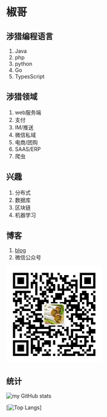 # 椒哥

## 涉猎编程语言
1. Java
2. php
3. python
4. Go
5. TypesScript

## 涉猎领域
1. web服务端
2. 支付
3. IM/推送
4. 微信私域
5. 电商/团购
6. SAAS/ERP
7. 爬虫

## 兴趣
1. 分布式
2. 数据库
3. 区块链
4. 机器学习

## 博客
1. [blog](https://kennethfan.github.io/)
2. 微信公众号

![微信公众号](qrcode_weixin_oa.jpg)

## 统计
![my GitHub stats](https://github-readme-stats.vercel.app/api?username=kennethfan&show_icons=true&theme=dark)

[![Top Langs](https://github-readme-stats.vercel.app/api/top-langs/?username=kennethfan)]
